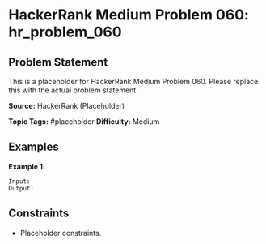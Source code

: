 # HackerRank Medium Problem 060: hr_problem_060

## Problem Statement

This is a placeholder for HackerRank Medium Problem 060.
Please replace this with the actual problem statement.

**Source:** HackerRank (Placeholder)

**Topic Tags:** #placeholder
**Difficulty:** Medium

## Examples

**Example 1:**

```
Input:
Output:
```

## Constraints

- Placeholder constraints.
